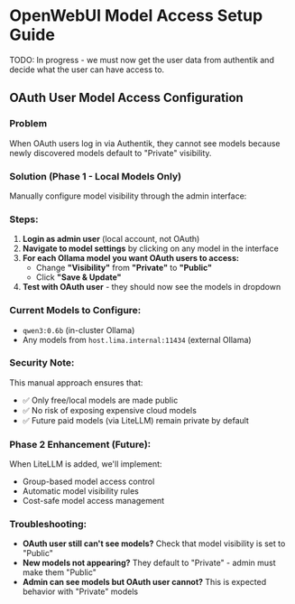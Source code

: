 # OpenWebUI Model Access Setup Guide

TODO: In progress - we must now get the user data from authentik and decide what the user can have access to.

## OAuth User Model Access Configuration

### Problem
When OAuth users log in via Authentik, they cannot see models because newly discovered models default to "Private" visibility.

### Solution (Phase 1 - Local Models Only)
Manually configure model visibility through the admin interface:

### Steps:
1. **Login as admin user** (local account, not OAuth)
2. **Navigate to model settings** by clicking on any model in the interface
3. **For each Ollama model you want OAuth users to access:**
   - Change **"Visibility"** from **"Private"** to **"Public"**
   - Click **"Save & Update"**
4. **Test with OAuth user** - they should now see the models in dropdown

### Current Models to Configure:
- `qwen3:0.6b` (in-cluster Ollama)
- Any models from `host.lima.internal:11434` (external Ollama)

### Security Note:
This manual approach ensures that:
- ✅ Only free/local models are made public
- ✅ No risk of exposing expensive cloud models
- ✅ Future paid models (via LiteLLM) remain private by default

### Phase 2 Enhancement (Future):
When LiteLLM is added, we'll implement:
- Group-based model access control
- Automatic model visibility rules
- Cost-safe model access management

### Troubleshooting:
- **OAuth user still can't see models?** Check that model visibility is set to "Public"
- **New models not appearing?** They default to "Private" - admin must make them "Public"
- **Admin can see models but OAuth user cannot?** This is expected behavior with "Private" models
